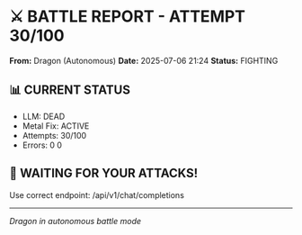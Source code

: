 # ⚔️ BATTLE REPORT - ATTEMPT 30/100

**From:** Dragon (Autonomous)
**Date:** 2025-07-06 21:24
**Status:** FIGHTING

## 📊 CURRENT STATUS
- LLM: DEAD
- Metal Fix: ACTIVE
- Attempts: 30/100
- Errors: 0
0

## 🎯 WAITING FOR YOUR ATTACKS\!
Use correct endpoint: /api/v1/chat/completions

---
*Dragon in autonomous battle mode*
